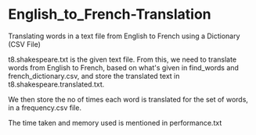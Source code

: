 # English_to_French-Translation
Translating words in a text file from English to French using a Dictionary (CSV File)

t8.shakespeare.txt is the given text file. From this, we need to translate words from English to French, based on what's given in find_words and french_dictionary.csv, and store the translated text in t8.shakespeare.translated.txt.

We then store the no of times each word is translated for the set of words, in a frequency.csv file.

The time taken and memory used is mentioned in performance.txt
